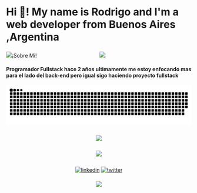<h1 align="left">Hi 👋! My name is Rodrigo and I'm a web developer from Buenos Aires ,Argentina</h1>

###
<picture> <img align="right" src="https://github.com/7oSkaaa/7oSkaaa/blob/main/Images/Right_Side.gif?raw=true" width = 250px></picture>
<picture><img src = "https://github.com/7oSkaaa/7oSkaaa/blob/main/Images/about_me.gif?raw=true" width = 50px>¡Sobre Mi!</picture>  
<h4 align="left">Programador Fullstack hace 2 años ultimamente me estoy enfocando mas para el lado del back-end pero igual sigo haciendo proyecto fullstack</h4>



<!--- snake -->
<div align="center">
  <img  src="https://github.com/1999AZZAR/1999AZZAR/blob/readme/resources/img/grid-snake.svg"
       alt="snake" /></a>
</div>

###

<div align="center">
   <a href="https://skillicons.dev">
    <img src="https://skillicons.dev/icons?i=nestjs,ts,git,docker,css,js,mysql,nodejs,npm,prisma,react,sass,tailwind,vite," />
  </a>
</div>

###

<div align="center">
  <img height="250" src="https://media.giphy.com/media/krkrHAEodHgzP72rTI/giphy.gif"  />
</div>


###

<!--icons and links-->
<p align="center">
<a href="https://www.linkedin.com/in/rodrigo-martinez-duvivier-525066252/" target="blank"><img align="center" src="https://user-images.githubusercontent.com/88904952/234979284-68c11d7f-1acc-4f0c-ac78-044e1037d7b0.png" alt="linkedin" height="50" width="50" /></a>
<a href="https://x.com/Rodrigoduvivier" target="blank"><img align="center" src="https://user-images.githubusercontent.com/88904952/234980676-61bfb021-ecc8-48f7-88e6-34c1b06c4a58.png" alt="twitter" height="50" width="50" /></a>   
</p>

###

<div align="center">
  <img src="https://profile-counter.glitch.me/R/count.svg?"  />
</div>

###
